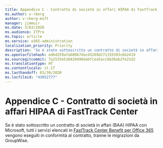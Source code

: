 ```yaml
---
title: Appendice C - Contratto di società in affari HIPAA di FastTrack Center
ms.author: v-rberg
author: v-rberg-msft
manager: jimmuir
ms.date: 3/03/2020
ms.audience: ITPro
ms.topic: article
ms.service: o365-administration
localization_priority: Priority
description: 'Se è stato sottoscritto un contratto di società in affari HIPAA con Microsoft per i servizi FastTrack, tutti i servizi elencati in FastTrack Center Benefit for Office 365 sono inclusi nel contratto, tranne:'
ms.openlocfilehash: ed6d259afa689b7dacd3269d271155593cbb2410
ms.sourcegitcommit: 7a2535e510420496dabfcea5accbb36ab2fe21d2
ms.translationtype: HT
ms.contentlocale: it-IT
ms.lasthandoff: 03/30/2020
ms.locfileid: "43052777"
---
```

# <a name="appendix-c---fasttrack-center-hipaa-business-associate-agreement"></a>Appendice C - Contratto di società in affari HIPAA di FastTrack Center

Se è stato sottoscritto un contratto di società in affari (BAA) HIPAA con Microsoft, tutti i servizi elencati in [FastTrack Center Benefit per Office 365](O365-fasttrack-benefit-for-office-365.md) vengono eseguiti in conformità al contratto, tranne le migrazioni da GroupWise.


